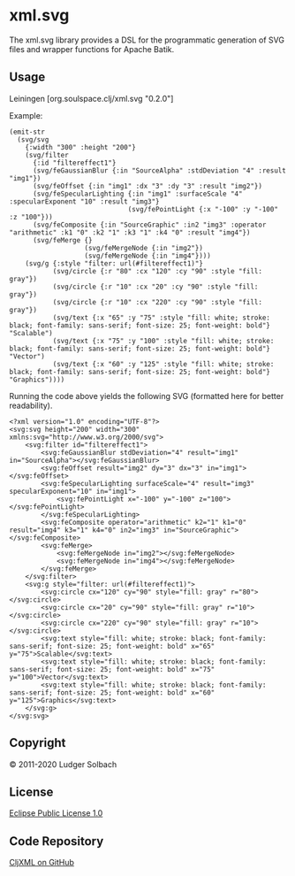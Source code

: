 xml.svg
=======
The xml.svg library provides a DSL for the programmatic generation of SVG files and wrapper functions for Apache Batik.

Usage
-----
Leiningen
[org.soulspace.clj/xml.svg "0.2.0"]

Example:

```
(emit-str
  (svg/svg
    {:width "300" :height "200"}
    (svg/filter
      {:id "filtereffect1"}
      (svg/feGaussianBlur {:in "SourceAlpha" :stdDeviation "4" :result "img1"})
      (svg/feOffset {:in "img1" :dx "3" :dy "3" :result "img2"})
      (svg/feSpecularLighting {:in "img1" :surfaceScale "4" :specularExponent "10" :result "img3"}
                              (svg/fePointLight {:x "-100" :y "-100" :z "100"}))
      (svg/feComposite {:in "SourceGraphic" :in2 "img3" :operator "arithmetic" :k1 "0" :k2 "1" :k3 "1" :k4 "0" :result "img4"})
      (svg/feMerge {}
                   (svg/feMergeNode {:in "img2"})
                   (svg/feMergeNode {:in "img4"})))
    (svg/g {:style "filter: url(#filtereffect1)"}
           (svg/circle {:r "80" :cx "120" :cy "90" :style "fill: gray"})
           (svg/circle {:r "10" :cx "20" :cy "90" :style "fill: gray"})
           (svg/circle {:r "10" :cx "220" :cy "90" :style "fill: gray"})
           (svg/text {:x "65" :y "75" :style "fill: white; stroke: black; font-family: sans-serif; font-size: 25; font-weight: bold"} "Scalable")
           (svg/text {:x "75" :y "100" :style "fill: white; stroke: black; font-family: sans-serif; font-size: 25; font-weight: bold"} "Vector")
           (svg/text {:x "60" :y "125" :style "fill: white; stroke: black; font-family: sans-serif; font-size: 25; font-weight: bold"} "Graphics"))))
```

Running the code above yields the following SVG (formatted here for better readability).
```
<?xml version="1.0" encoding="UTF-8"?>
<svg:svg height="200" width="300" xmlns:svg="http://www.w3.org/2000/svg">
	<svg:filter id="filtereffect1">
		<svg:feGaussianBlur stdDeviation="4" result="img1" in="SourceAlpha"></svg:feGaussianBlur>
		<svg:feOffset result="img2" dy="3" dx="3" in="img1"></svg:feOffset>
		<svg:feSpecularLighting surfaceScale="4" result="img3" specularExponent="10" in="img1">
			<svg:fePointLight x="-100" y="-100" z="100"></svg:fePointLight>
		</svg:feSpecularLighting>
		<svg:feComposite operator="arithmetic" k2="1" k1="0" result="img4" k3="1" k4="0" in2="img3" in="SourceGraphic"></svg:feComposite>
		<svg:feMerge>
			<svg:feMergeNode in="img2"></svg:feMergeNode>
			<svg:feMergeNode in="img4"></svg:feMergeNode>
		</svg:feMerge>
	</svg:filter>
	<svg:g style="filter: url(#filtereffect1)">
		<svg:circle cx="120" cy="90" style="fill: gray" r="80"></svg:circle>
		<svg:circle cx="20" cy="90" style="fill: gray" r="10"></svg:circle>
		<svg:circle cx="220" cy="90" style="fill: gray" r="10"></svg:circle>
		<svg:text style="fill: white; stroke: black; font-family: sans-serif; font-size: 25; font-weight: bold" x="65" y="75">Scalable</svg:text>
		<svg:text style="fill: white; stroke: black; font-family: sans-serif; font-size: 25; font-weight: bold" x="75" y="100">Vector</svg:text>
		<svg:text style="fill: white; stroke: black; font-family: sans-serif; font-size: 25; font-weight: bold" x="60" y="125">Graphics</svg:text>
	</svg:g>
</svg:svg>
```

Copyright
---------
© 2011-2020 Ludger Solbach

License
-------
[Eclipse Public License 1.0](http://www.eclipse.org/legal/epl-v10.html)

Code Repository
---------------
[CljXML on GitHub](https://github.com/lsolbach/CljXML)

